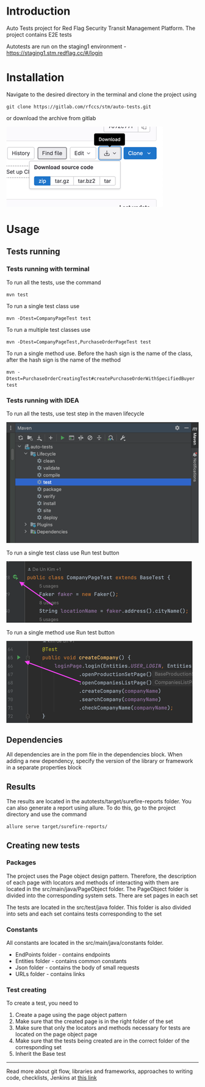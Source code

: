 # Introduction
Auto Tests project for Red Flag Security Transit Management Platform. The project contains E2E tests

Autotests are run on the staging1 environment - https://staging1.stm.redflag.cc/#/login


# Installation
Navigate to the desired directory in the terminal and clone the project using


`git clone https://gitlab.com/rfccs/stm/auto-tests.git`

or download the archive from gitlab

![img.png](img.png)
# Usage
## Tests running
### Tests running with terminal
To run all the tests, use the command

`mvn test`

To run a single test class use

`mvn -Dtest=CompanyPageTest test`

To run a multiple test classes use

`mvn -Dtest=CompanyPageTest,PurchaseOrderPageTest test`

To run a single method use. Before the hash sign is the name of the class, after the hash sign is the name of the method

`mvn -Dtest=PurchaseOrderCreatingTest#createPurchaseOrderWithSpecifiedBuyer test`

### Tests running with IDEA
To run all the tests, use test step in the maven lifecycle

![img_1.png](img_1.png)

To run a single test class use Run test button

![img_2.png](img_2.png)

To run a single method use Run test button

![img_3.png](img_3.png)

## Dependencies 

All dependencies are in the pom file in the dependencies block. When adding a new dependency, specify the version of the library or framework in a separate properties block
## Results

The results are located in the autotests/target/surefire-reports folder. You can also generate a report using allure. To do this, go to the project directory and use the command

`allure serve target/surefire-reports/`


## Creating new tests

### Packages
The project uses the Page object design pattern. Therefore, the description of each page with locators and methods of interacting with them are located in the src/main/java/PageObject folder. The PageObject folder is divided into the corresponding system sets. There are set pages in each set

The tests are located in the src/test/java folder. This folder is also divided into sets and each set contains tests corresponding to the set
### Constants

All constants are located in the src/main/java/constants folder.

- EndPoints folder - contains endpoints
- Entities folder - contains common constants
- Json folder - contains the body of small requests
- URLs folder - contains links

### Test creating
To create a test, you need to
1. Create a page using the page object pattern
2. Make sure that the created page is in the right folder of the set
3. Make sure that only the locators and methods necessary for tests are located on the page object page
4. Make sure that the tests being created are in the correct folder of the corresponding set
5. Inherit the Base test

---
Read more about git flow, libraries and frameworks, approaches to writing code, checklists, Jenkins at [this link](https://redflag.atlassian.net/wiki/spaces/RFS/pages/49545217/2022-12-05+Autotest+project+kick-off+roadmap)

